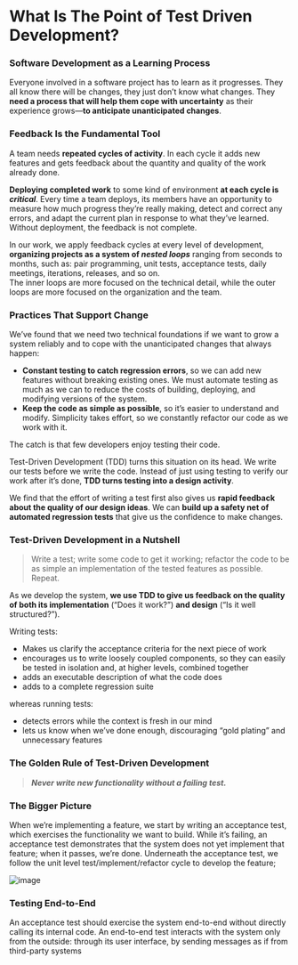 # What Is The Point of Test Driven Development? 

### Software Development as a Learning Process
Everyone involved in a software project has to learn as it progresses. They all know there will be changes, they just don’t know what
changes. 
They **need a process that will help them cope with uncertainty** as their experience grows—**to anticipate unanticipated changes**.

### Feedback Is the Fundamental Tool
A team needs **repeated cycles of activity**. In each cycle it adds new features and gets feedback about the quantity and quality of the work already done.  

**Deploying completed work** to some kind of environment **at each cycle is _critical_**. Every time a team deploys, its members have an opportunity to measure how much progress they’re really making, detect and correct any errors, and adapt the current plan in response to what they’ve learned. Without deployment, the feedback is not complete.  

In our work, we apply feedback cycles at every level of development, **organizing projects as a system of _nested loops_** ranging from seconds to months, such as:
pair programming, unit tests, acceptance tests, daily meetings, iterations, releases, and so on.  
The inner loops are more focused on the technical detail, while the outer loops are more focused on the organization and the team.

### Practices That Support Change
We’ve found that we need two technical foundations if we want to grow a system reliably and to cope with the unanticipated changes that always happen: 

- **Constant testing to catch regression errors**, so we can add new features without breaking existing ones. We must automate testing as much as we can to reduce the costs of building, deploying, and modifying versions of the system.
- **Keep the code as simple as possible**, so it’s easier to understand and modify. Simplicity takes effort, so we constantly refactor our code as we work with it.

The catch is that few developers enjoy testing their code.

Test-Driven Development (TDD) turns this situation on its head. We write our tests before we write the code. Instead of just using testing to verify our work after it’s done, **TDD turns testing into a design activity**.  

We find that the effort of writing a test first also gives us **rapid feedback about the quality of our design ideas**. We can **build up a safety net of automated regression tests** that give us the confidence to make changes.

### Test-Driven Development in a Nutshell
> Write a test; write some code to get it working; refactor the code to be as simple an implementation of the tested features as possible. Repeat.

As we develop the system, **we use TDD to give us feedback on the quality of both its implementation** (“Does it work?”) **and design** (“Is it well structured?”).

 Writing tests:
 - Makes us clarify the acceptance criteria for the next piece of work
 - encourages us to write loosely coupled components, so they can easily be tested in isolation and, at higher levels, combined together 
 - adds an executable description of what the code does 
 - adds to a complete regression suite

whereas running tests:
-  detects errors while the context is fresh in our mind
-  lets us know when we’ve done enough, discouraging “gold plating” and unnecessary features

### The Golden Rule of Test-Driven Development
> ***Never write new functionality without a failing test.***

### The Bigger Picture
When we’re implementing a feature, we start by writing an acceptance test, which exercises the functionality we want to build. While it’s failing, an acceptance test demonstrates that the system does not yet implement that feature; when it passes, we’re done. 
Underneath the acceptance test, we follow the unit level test/implement/refactor cycle to develop the feature; 

![image](https://user-images.githubusercontent.com/86437352/221301753-d9460bce-aafe-4797-9e11-997fc71e97e0.png)

### Testing End-to-End
An acceptance test should exercise the system end-to-end without directly calling its internal code. An end-to-end test interacts with the system only from the outside: through its user interface, by sending messages as
if from third-party systems

